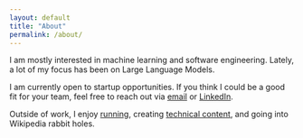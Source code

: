 ```yaml
---
layout: default
title: "About"
permalink: /about/
---
```


I am mostly interested in machine learning and software engineering. Lately, a lot of my focus has been on Large Language Models.

I am currently open to startup opportunities. If you think I could be a good fit for your team, feel free to reach out via [email](mailto:kkyars@ualberta.ca) or [LinkedIn](https://www.linkedin.com/in/kyars/).

Outside of work, I enjoy [running](https://www.strava.com/athletes/kyars), creating [technical content](https://www.youtube.com/@neuralkian), and going into Wikipedia rabbit holes.
